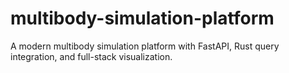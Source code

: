 # multibody-simulation-platform
A modern multibody simulation platform with FastAPI, Rust query integration, and full-stack visualization.
